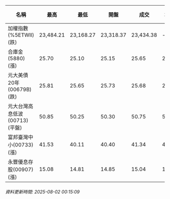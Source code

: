 | 名稱 | 最高 | 最低 | 開盤 | 成交 | 均價 | 成交金額(億) | 昨收 | 漲跌幅 | 漲跌 | 總量 | 昨量 | 振幅 |
| -------- | -------- | -------- | -------- |-------- | -------- | -------- |-------- |-------- |-------- | -------- | -------- |-------- |
|加權指數(%5ETWII) (跌)|23,484.21|23,168.27|23,318.37|23,434.38|-|3,929.84|23,542.52|0.46%|108.14|6,900,629|0|1.34%|
|合庫金(5880) (漲)|25.70|25.10|25.15|25.65|25.49|2.41|25.40|0.98%|0.25|9,460|10,982|2.36%|
|元大美債20年(00679B) (跌)|25.81|25.65|25.73|25.68|25.71|12.61|25.75|0.27%|0.07|49,064|54,825|0.62%|
|元大台灣高息低波(00713) (平盤)|50.85|50.25|50.30|50.75|50.66|4.65|50.75|0.00%|0.00|9,177|9,000|1.18%|
|富邦臺灣中小(00733) (漲)|41.53|40.11|40.40|41.34|41.21|0.856|40.70|1.57%|0.64|2,078|1,388|3.49%|
|永豐優息存股(00907) (漲)|15.08|14.81|14.85|15.04|15.05|0.238|14.97|0.47%|0.07|1,584|1,263|1.80%|
###### 資料更新時間: 2025-08-02 00:15:09